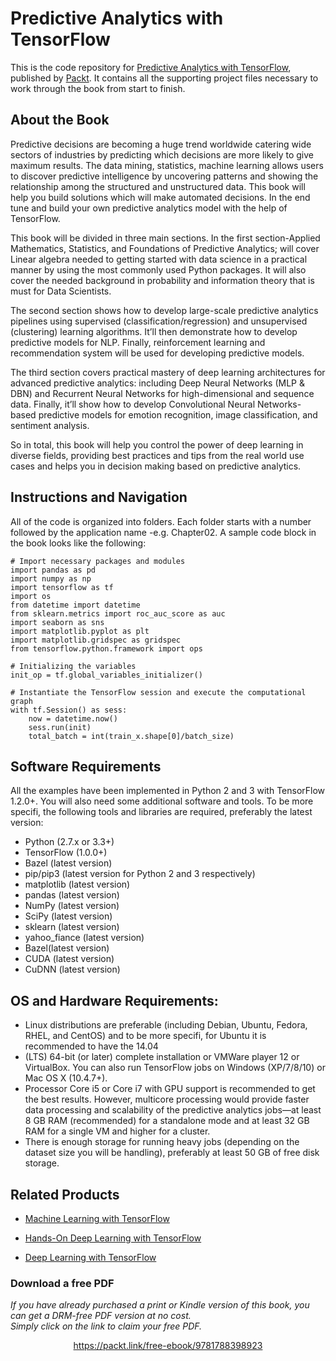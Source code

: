 # Predictive Analytics with TensorFlow
This is the code repository for [Predictive Analytics with TensorFlow](https://www.packtpub.com/big-data-and-business-intelligence/predictive-analytics-tensorflow?utm_source=github&utm_medium=repository&utm_campaign=9781788398923), published by [Packt](https://www.packtpub.com/?utm_source=github). It contains all the supporting project files necessary to work through the book from start to finish.

## About the Book
Predictive decisions are becoming a huge trend worldwide catering wide sectors of industries by predicting which decisions are more likely to give maximum results. The data mining, statistics, machine learning allows users to discover predictive intelligence by uncovering patterns and showing the relationship among the structured and unstructured data. This book will help you build solutions which will make automated decisions. In the end tune and build your own predictive analytics model with the help of TensorFlow.

This book will be divided in three main sections. In the first section-Applied Mathematics, Statistics, and Foundations of Predictive Analytics; will cover Linear algebra needed to getting started with data science in a practical manner by using the most commonly used Python packages. It will also cover the needed background in probability and information theory that is must for Data Scientists.

The second section shows how to develop large-scale predictive analytics pipelines using supervised (classification/regression) and unsupervised (clustering) learning algorithms. It’ll then demonstrate how to develop predictive models for NLP. Finally, reinforcement learning and recommendation system will be used for developing predictive models.

The third section covers practical mastery of deep learning architectures for advanced predictive analytics: including Deep Neural Networks (MLP & DBN) and Recurrent Neural Networks for high-dimensional and sequence data. Finally, it’ll show how to develop Convolutional Neural Networks- based predictive models for emotion recognition, image classification, and sentiment analysis.

So in total, this book will help you control the power of deep learning in diverse fields, providing best practices and tips from the real world use cases and helps you in decision making based on predictive analytics.

## Instructions and Navigation
All of the code is organized into folders. Each folder starts with a number followed by the application name -e.g. Chapter02.
A sample code block in the book looks like the following:

```
# Import necessary packages and modules 
import pandas as pd
import numpy as np
import tensorflow as tf
import os
from datetime import datetime 
from sklearn.metrics import roc_auc_score as auc 
import seaborn as sns
import matplotlib.pyplot as plt
import matplotlib.gridspec as gridspec
from tensorflow.python.framework import ops

# Initializing the variables
init_op = tf.global_variables_initializer()

# Instantiate the TensorFlow session and execute the computational graph
with tf.Session() as sess:
    now = datetime.now()
    sess.run(init)
    total_batch = int(train_x.shape[0]/batch_size)
```
## Software Requirements
All the examples have been implemented in Python 2 and 3 with TensorFlow 1.2.0+.
You will also need some additional software and tools. To be more specifi, the
following tools and libraries are required, preferably the latest version:

* Python (2.7.x or 3.3+)
* TensorFlow (1.0.0+)
* Bazel (latest version)
* pip/pip3 (latest version for Python 2 and 3 respectively)
* matplotlib (latest version)
* pandas (latest version)
* NumPy (latest version)
* SciPy (latest version)
* sklearn (latest version)
* yahoo_fiance (latest version)
* Bazel(latest version)
* CUDA (latest version)
* CuDNN (latest version)

## OS and Hardware Requirements: 
* Linux distributions are preferable (including Debian, Ubuntu, Fedora, RHEL, and
CentOS) and to be more specifi, for Ubuntu it is recommended to have the 14.04
* (LTS) 64-bit (or later) complete installation or VMWare player 12 or VirtualBox. 
You can also run TensorFlow jobs on Windows (XP/7/8/10) or Mac OS X (10.4.7+).
* Processor Core i5 or Core i7 with GPU support is recommended to get the best
results. However, multicore processing would provide faster data processing and
scalability of the predictive analytics jobs—at least 8 GB RAM (recommended) for a
standalone mode and at least 32 GB RAM for a single VM and higher for a cluster.
* There is enough storage for running heavy jobs (depending on the dataset size you
will be handling), preferably at least 50 GB of free disk storage.

## Related Products
* [Machine Learning with TensorFlow](https://www.packtpub.com/big-data-and-business-intelligence/machine-learning-tensorflow?utm_source=github&utm_medium=repository&utm_campaign=9781786462961)

* [Hands-On Deep Learning with TensorFlow](https://www.packtpub.com/big-data-and-business-intelligence/hands-deep-learning-tensorflow?utm_source=github&utm_medium=repository&utm_campaign=9781787282773)

* [Deep Learning with TensorFlow](https://www.packtpub.com/big-data-and-business-intelligence/deep-learning-tensorflow?utm_source=github&utm_medium=repository&utm_campaign=9781786469786)
### Download a free PDF

 <i>If you have already purchased a print or Kindle version of this book, you can get a DRM-free PDF version at no cost.<br>Simply click on the link to claim your free PDF.</i>
<p align="center"> <a href="https://packt.link/free-ebook/9781788398923">https://packt.link/free-ebook/9781788398923 </a> </p>